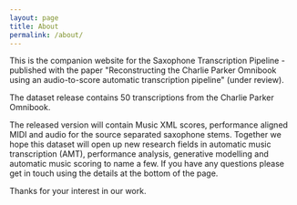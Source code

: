 ```yaml
---
layout: page
title: About
permalink: /about/
---
```


This is the companion website for the Saxophone Transcription Pipeline - published with the paper "Reconstructing the Charlie Parker Omnibook using an audio-to-score automatic transcription pipeline" (under review).

The dataset release contains 50 transcriptions from the Charlie Parker Omnibook.

The released version will contain Music XML scores, performance aligned MIDI and audio for the source separated saxophone stems. Together we hope this dataset will open up new research fields in automatic music transcription (AMT), performance analysis, generative modelling and automatic music scoring to name a few. If you have any questions please get in touch using the details at the bottom of the page.

Thanks for your interest in our work.
